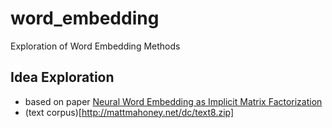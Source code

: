 # word_embedding
Exploration of Word Embedding Methods

## Idea Exploration
- based on paper [Neural Word Embedding as Implicit Matrix Factorization](http://u.cs.biu.ac.il/~nlp/wp-content/uploads/Neural-Word-Embeddings-as-Implicit-Matrix-Factorization-NIPS-2014.pdf)
- (text corpus)[http://mattmahoney.net/dc/text8.zip]
